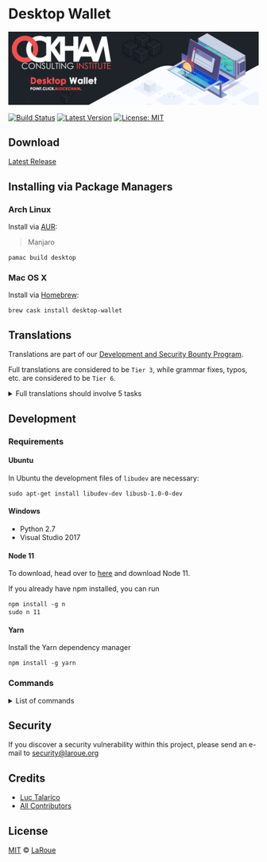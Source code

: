 # Desktop Wallet

![Desktop Wallet](./banner.png)

[![Build Status](https://badgen.now.sh/circleci/github/laroue/desktop-wallet)](https://circleci.com/gh/laroue/desktop-wallet)
[![Latest Version](https://badgen.now.sh/github/release/laroue/desktop-wallet)](https://github.com/laroue/desktop-wallet/releases)
[![License: MIT](https://badgen.now.sh/badge/license/MIT/green)](https://opensource.org/licenses/MIT)

## Download
[Latest Release](https://github.com/laroue/desktop-wallet/releases)

## Installing via Package Managers

### Arch Linux

Install via [AUR](https://aur.archlinux.org/packages/desktop):

> Manjaro

```shell
pamac build desktop
```

### Mac OS X

Install via [Homebrew](https://brew.sh/):

```shell
brew cask install desktop-wallet
```

## Translations

Translations are part of our [Development and Security Bounty Program](https://blog.laroue.org/development-and-security-bounty-program-a95122d06879).

Full translations are considered to be `Tier 3`, while grammar fixes, typos, etc. are considered to be `Tier 6`.

<details><summary>Full translations should involve 5 tasks</summary>

 - Create a pull request for the language you are going to translate. If you have doubts about something, use English to explain them.
 - Translate the textual content of the application, using the [English language file](https://github.com/laroue/desktop-wallet/blob/develop/src/renderer/i18n/locales/en-US.js) as the reference. To do that, a new file, with the language locale code should be created. The name of the file should be a valid [RFC 5646](https://tools.ietf.org/html/rfc5646) and should be located at `src/renderer/i18n/locales/LANGUAGE.js`. Thanks to [vue-i18n-extract](https://github.com/pixari/vue-i18n-extract), it is possible to execute `yarn i18n src/renderer/i18n/locales/LANGUAGE.js` to find suggestions of missing translations.
 - Add the language to the [English language file](https://github.com/laroue/desktop-wallet/blob/develop/src/renderer/i18n/locales/en-US.js) at the `LANGUAGES` key.
 - Update the [date and time formats file](https://github.com/laroue/desktop-wallet/blob/develop/src/renderer/i18n/date-time-formats.js) to include the short and long format that are used commonly by native speakers.
 - Update the [number formats file](https://github.com/laroue/desktop-wallet/blob/develop/src/renderer/i18n/number-formats.js) to include the preferred way of displaying currencies used commonly by native speakers.
 - Add the language at the `I18N.enabledLocales` array at the [main configuration file](https://github.com/laroue/desktop-wallet/blob/develop/config/index.js). This step is necessary to make the language available.
 - Execute the application. Go to the [development section](https://github.com/laroue/desktop-wallet#development) to learn how to install the requirements and execute it.

</details>

## Development

### Requirements

#### Ubuntu
In Ubuntu the development files of `libudev` are necessary:
```
sudo apt-get install libudev-dev libusb-1.0-0-dev
```

#### Windows
- Python 2.7
- Visual Studio 2017

#### Node 11
To download, head over to [here](https://nodejs.org/fr/) and download Node 11.

If you already have npm installed, you can run
```
npm install -g n
sudo n 11
```

#### Yarn
Install the Yarn dependency manager
```
npm install -g yarn
```

### Commands

<details><summary>List of commands</summary>

``` bash
# Install dependencies
yarn install

# Execute the application. Making changes in the code, updates the application (hot reloading).
yarn dev

# Lint all JS/Vue files in the `src` and `__tests__`
yarn lint

# Lint, and fix, all JS/Vue files in `src` and `__tests__`
yarn lint:fix

# Check that all dependencies are used
yarn depcheck

# Collect the code and produce a compressed file
yarn pack

# Build electron application for production (Current OS)
yarn build

# Build electron application for production (Windows)
yarn build:win

# Build electron application for production (Mac)
yarn build:mac

# Build electron application for production (Linux)
yarn build:linux

# Run unit and end-to-end tests
yarn test

# Run unit tests
yarn test:unit

# Run unit tests and generate and display the coverage report
yarn test:unit:coverage

# Run unit tests and watch for changes to re-run the tests
yarn test:unit:watch

# Run end-to-end tests, without building the application
yarn test:e2e

# Build the application and run end-to-end tests
yarn test:e2e:full

# List what translations are missing or unused on a specific language. It could capture suggestions that are not accurate
yarn i18n 'src/renderer/i18n/locales/LANGUAGE.js'

# List what English messages are missing or unused (French is the default language)
yarn i18n:fr-FR

# List what translations are missing or unused on every language
yarn i18n:all
```

</details>

## Security

If you discover a security vulnerability within this project, please send an e-mail to security@laroue.org

## Credits

 - [Luc Talarico](https://github.com/laroue)
 - [All Contributors](../../contributors)

## License

[MIT](LICENSE) © [LaRoue](https://laroue.org)
